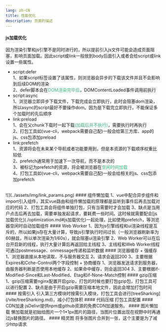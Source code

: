 ```yaml
---
lang: zh-CN
title: 性能优化
description: 页面的描述
---
```

#### js加载优化
因为渲染引擎和js引擎不是同时进行的，所以提前引入js文件可能会造成页面阻塞，影响页面加载。因此script或link一般放到body后面引入或者会给script或link设置一些属性。
+ script:defer  
1、如果script标签设置了该属性，则浏览器会异步的下载该文件并且不会影响到后续DOM的渲染  
2、defer脚本会在<span style="color:#3eaf7c">DOM渲染完毕后</span>，DOMContentLoaded事件调用前执行
+ script:async  
1、浏览器立即异步下载文件，下载完成会立即执行，此时会阻塞dom渲染，所以async的script最好不要操作dom。因为是下载完立即执行，不能保证多个加载时的先后顺序
+ link:preload  
1、会在父chunk下载时一起下载<span style="color:#3eaf7c">(加载后并不执行)</span>，需要执行时再执行  
2、打包工具如(vue-cli，webpack需要自己配)一般会给第三方库、app的js、css包添加preload
+ link:prefetch  
1、资源将会在未来某个导航或者功能要用到，但是本资源的下载顺序权重比较低  
2、prefetch通常用于加速下一次导航，而不是本次的  
3、被标记为prefetch的资源，将会被浏览器在<span style="color:#3eaf7c">空闲时间加载</span>  
4、打包工具如(vue-cli，webpack需要自己配)一般会给相关的js、css包添加prefetch  
<br/>
![](../assets/img/link_params.png)
#### 组件懒加载
1、vue中配合异步组件和import引入组件，其实vue路由和组件懒加载的原理都是监听到事件后再去加载对应的代码  
2、打包工具会将组件单独打包，只有当需要时才会加载  
3、缺点是当用户点击后再去加载，需要单独发起请求，要耗费一些时间。这时候就需要配合[js加载优化](./optimization.md#js加载优化)一起处理，比如使用prefetch，等浏览器空闲时自动加载组件
#### Web Worker
1、因为js引擎线程和ui渲染线程是互斥的，所以如果js存在大量计算，导致js引擎执行时间过长（一般浏览器刷新率为60赫兹，所以单次渲染为1/60s），就会阻塞ui渲染引擎  
2、Web Worker可以在后台开启新的线程，执行大量计算后再返回给主线程  
3、主线程和Web Worker线程可通过postmessage、onmessage传递和监听数据
#### 浏览器缓存
+ 强缓存  
1、浏览器直接从本地读取，不与服务器交互  
2、请求会返回200  
3、主要根据Expires和Cche-Control两个字段控制
+ 协商缓存  
1、浏览器发送请求到服务器，由服务器判断是否使用本地缓存  
2、如果命中缓存，则会返回304  
3、主要根据if-Modified-Since和Last-Modified、Etag和if-None-Match控制
#### gzip压缩
1、gzip压缩需要nginx配置开启gzip，打包的时候也要打包gzip包，打包工具可以进行配置  
2、缺点是由于开启gzip需要压缩本地文件，因此会增加打包时间
#### 按需引入
引入第三方模块时按需引入模块，打包工具会进行[treeSharking](/vite/treeSharking.md)，减小打包体积
#### 代码压缩
打包工具配置
#### CDN加速
jsDelivr提供npm或github资源的免费CDN加速服务。
#### 图片懒加载 
懒加载就是初始给图片一个1*1px图片的路径，当图片位置出现在视野中时再通过js替换图片的路径。
#### 精灵图
将多张图片合并到一张，这个主要是为了减少http请求
